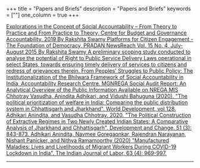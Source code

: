+++
title = "Papers and Briefs"
description = "Papers and Briefs"
keywords = [""]
one_column = true
+++

<a href="https://www.cbgaindia.org/working-paper/4734/" class="btn btn-lg" target="_blank">
    <i class="far fa-file-alt"></i> Explorations in the Concept of Social Accountability – From Theory to Practice and From Practice to Theory, Centre for Budget and Governance Accountability, 2019 By Rakshita Swamy
</a>
<a href="http://www.pradan.net/sampark/wp-content/uploads/2019/07/Platforms-for-Citizen-Engagement-The-Foundation-of-Democracy-By-Rakshita-Swamy.pdf" class="btn btn-lg" target="_blank">
    <i class="far fa-file-alt"></i> Platforms for Citizen Engagement - The Foundation of Democracy, PRADAN NewsReach Vol. 15 No. 4, July-August 2015 By Rakshita Swamy
</a>

<a href="../../documents/Scoping Study.pdf" class="btn btn-lg" target="_blank">
    <i class="far fa-file-alt"></i> A preliminary scoping study conducted to analyse the potential of Right to Public Service Delivery Laws operational in select States, towards ensuring timely delivery of services to citizens and redress of grievances therein.
</a>

<a href="../../documents/Accountability Research Centre.pdf" class="btn btn-lg" target="_blank">
    <i class="far fa-file-alt"></i> From Peoples' Struggles to Public Policy: The Institutionalization of the Bhilwara Framework of Social Accountability in India, Accountability Research Centre.
</a>

<a href="../../documents/MGNREGA Social Audit Report.pdf" class="btn btn-lg" target="_blank">
    <i class="far fa-file-alt"></i>MGNREGA Social Audit Report: An Analytical Overview of the Public Information Available on NREGA MIS
</a>

<a href="https://www.sciencedirect.com/science/article/abs/pii/S0305750X19305029?via%3Dihub" class="btn btn-lg" target="_blank">
    <i class="far fa-file-alt"></i> Chhotray Vasudha, Anindita Adhikari, and Vidushi Bahuguna (2020). "The political prioritization of welfare in India: Comparing the public distribution system in Chhattisgarh and Jharkhand". World Development, vol 128.
</a>

<a href="https://onlinelibrary.wiley.com/doi/abs/10.1111/dech.12583" class="btn btn-lg" target="_blank">
    <i class="far fa-file-alt"></i> Adhikari Anindita, and Vasudha Chhotray. 2020. "The Political Construction of Extractive Regimes in Two Newly Created Indian States: A Comparative Analysis of Jharkhand and Chhattisgarh". Development and Change. 51 (3): 843-873.
</a>

<a href="../../documents/Adhikari_et_al-2020-The_Indian_Journal_of_Labour_Economics.pdf" class="btn btn-lg" target="_blank">
    <i class="far fa-file-alt"></i> Adhikari Anindita, Navmee Goregaonkar, Rajendran Narayanan, Nishant Panicker, and Nithya Ramamoorthy (2020) "Manufactured Maladies: Lives and Livelihoods of Migrant Workers During COVID-19 Lockdown in India". The Indian Journal of Labor, 63 (4): 969-997.
</a>

---
